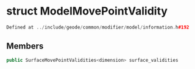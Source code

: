 # struct ModelMovePointValidity

```cpp
Defined at ../include/geode/common/modifier/model/information.h#192
```

## Members

```cpp
public SurfaceMovePointValidities<dimension> surface_validities

```



